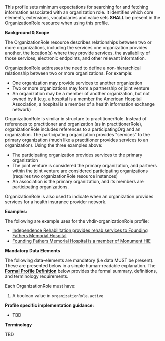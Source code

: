 This profile sets minimum expectations for searching for and fetching information associated with an organization role. It identifies which core elements, extensions, vocabularies and value sets **SHALL** be present in the OrganizationRole resource when using this profile.

**Background & Scope**

The OrganizationRole resource describes relationships between two or more organizations, including the services one organization provides another, the location(s) where they provide services, the availability of those services, electronic endpoints, and other relevant information.

OrganizationRole addresses the need to define a non-hierarchical relationship between two or more organizations. For example:
*  One organization may provide services to another organization
*  Two or more organizations may form a partnership or joint venture
*  An organization may be a member of another organization, but not owned by it (e.g. a hospital is a member the American Hospital Association, a hospital is a member of a health information exchange network)

OrganizationRole is similar in structure to practitionerRole. Instead of references to practitioner and organization (as in practitionerRole), organizationRole includes references to a participatingOrg and an organization. The participating organization provides "services" to the primary organization (much like a practitioner provides services to an organization). Using the three examples above:
*  The participating organization provides services to the primary organization
*  The joint venture is considered the primary organization, and partners within the joint venture are considered participating organizations (requires two organizationRole resource instances)
*  An association is the primary organization, and its members are participating organizations.

OrganizationRole is also used to indicate when an organization provides services for a health insurance provider network.

**Examples:**

The following are example uses for the vhdir-organizationRole profile:

-  [Independence Rehabilitation provides rehab services to Founding Fathers Memorial Hospital](OrganizationRole-orgrole1.html)
-  [Founding Fathers Memorial Hospital is a member of Monument HIE](OrganizationRole-orgrole2.html)


**Mandatory Data Elements**

The following data-elements are mandatory (i.e data MUST be present). These are presented below in a simple human-readable explanation. The [**Formal Profile Definition**](#profile) below provides the  formal summary, definitions, and  terminology requirements.  

Each OrganizationRole must have:

1.  A boolean value in `organizationRole.active`


**Profile specific implementation guidance:**

- TBD


**Terminology**

TBD
